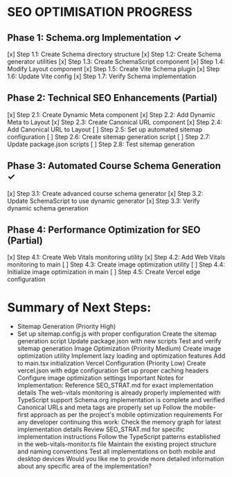 # SEO OPTIMISATION PROGRESS

## Phase 1: Schema.org Implementation ✓
[x] Step 1.1: Create Schema directory structure
[x] Step 1.2: Create Schema generator utilities
[x] Step 1.3: Create SchemaScript component
[x] Step 1.4: Modify Layout component
[x] Step 1.5: Create Vite Schema plugin
[x] Step 1.6: Update Vite config
[x] Step 1.7: Verify Schema implementation
## Phase 2: Technical SEO Enhancements (Partial)
[x] Step 2.1: Create Dynamic Meta component
[x] Step 2.2: Add Dynamic Meta to Layout
[x] Step 2.3: Create Canonical URL component
[x] Step 2.4: Add Canonical URL to Layout
[ ] Step 2.5: Set up automated sitemap configuration
[ ] Step 2.6: Create sitemap generation script
[ ] Step 2.7: Update package.json scripts
[ ] Step 2.8: Test sitemap generation
## Phase 3: Automated Course Schema Generation ✓
[x] Step 3.1: Create advanced course schema generator
[x] Step 3.2: Update SchemaScript to use dynamic generator
[x] Step 3.3: Verify dynamic schema generation
## Phase 4: Performance Optimization for SEO (Partial)
[x] Step 4.1: Create Web Vitals monitoring utility
[x] Step 4.2: Add Web Vitals monitoring to main
[ ] Step 4.3: Create image optimization utility
[ ] Step 4.4: Initialize image optimization in main
[ ] Step 4.5: Create Vercel edge configuration
# Summary of Next Steps:
- Sitemap Generation (Priority High)
- Set up sitemap.config.js with proper configuration
Create the sitemap generation script
Update package.json with new scripts
Test and verify sitemap generation
Image Optimization (Priority Medium)
Create image optimization utility
Implement lazy loading and optimization features
Add to main.tsx initialization
Vercel Configuration (Priority Low)
Create vercel.json with edge configuration
Set up proper caching headers
Configure image optimization settings
Important Notes for Implementation:
Reference SEO_STRAT.md for exact implementation details
The web-vitals monitoring is already properly implemented with TypeScript support
Schema.org implementation is complete and verified
Canonical URLs and meta tags are properly set up
Follow the mobile-first approach as per the project's mobile optimization requirements
For any developer continuing this work:
Check the memory graph for latest implementation details
Review SEO_STRAT.md for specific implementation instructions
Follow the TypeScript patterns established in the web-vitals-monitor.ts file
Maintain the existing project structure and naming conventions
Test all implementations on both mobile and desktop devices
Would you like me to provide more detailed information about any specific area of the implementation?
